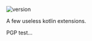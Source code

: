 ![version](https://img.shields.io/static/v1?label=version&message=0.5a&labelColor=212121&color=2962ff&style=flat)

A few useless kotlin extensions.

PGP test...
